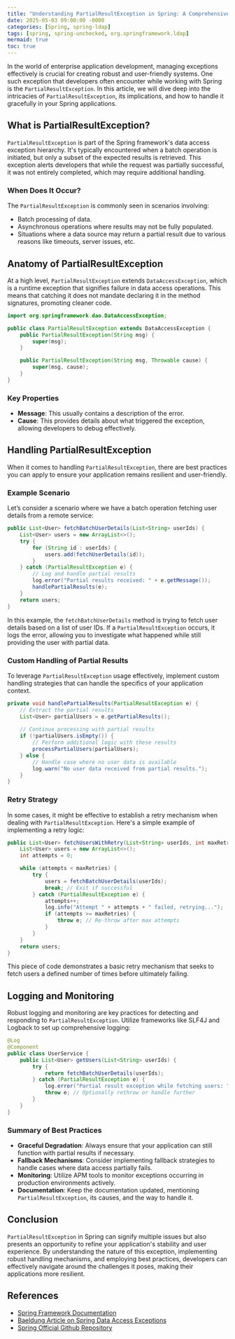 ```yaml
---
title: "Understanding PartialResultException in Spring: A Comprehensive Guide"
date: 2025-05-03 09:00:00 -0000
categories: [Spring, spring-ldap]
tags: [spring, spring-unchecked, org.springframework.ldap]
mermaid: true
toc: true
---
```



In the world of enterprise application development, managing exceptions effectively is crucial for creating robust and user-friendly systems. One such exception that developers often encounter while working with Spring is the `PartialResultException`. In this article, we will dive deep into the intricacies of `PartialResultException`, its implications, and how to handle it gracefully in your Spring applications.

## What is PartialResultException?

`PartialResultException` is part of the Spring framework's data access exception hierarchy. It's typically encountered when a batch operation is initiated, but only a subset of the expected results is retrieved. This exception alerts developers that while the request was partially successful, it was not entirely completed, which may require additional handling.

### When Does It Occur?

The `PartialResultException` is commonly seen in scenarios involving:

- Batch processing of data.
- Asynchronous operations where results may not be fully populated.
- Situations where a data source may return a partial result due to various reasons like timeouts, server issues, etc.

## Anatomy of PartialResultException

At a high level, `PartialResultException` extends `DataAccessException`, which is a runtime exception that signifies failure in data access operations. This means that catching it does not mandate declaring it in the method signatures, promoting cleaner code.

```java
import org.springframework.dao.DataAccessException;

public class PartialResultException extends DataAccessException {
    public PartialResultException(String msg) {
        super(msg);
    }

    public PartialResultException(String msg, Throwable cause) {
        super(msg, cause);
    }
}
```

### Key Properties

- **Message**: This usually contains a description of the error.
- **Cause**: This provides details about what triggered the exception, allowing developers to debug effectively.

## Handling PartialResultException

When it comes to handling `PartialResultException`, there are best practices you can apply to ensure your application remains resilient and user-friendly.

### Example Scenario

Let’s consider a scenario where we have a batch operation fetching user details from a remote service:

```java
public List<User> fetchBatchUserDetails(List<String> userIds) {
    List<User> users = new ArrayList<>();
    try {
        for (String id : userIds) {
            users.add(fetchUserDetails(id));
        }
    } catch (PartialResultException e) {
        // Log and handle partial results
        log.error("Partial results received: " + e.getMessage());
        handlePartialResults(e);
    }
    return users;
}
```

In this example, the `fetchBatchUserDetails` method is trying to fetch user details based on a list of user IDs. If a `PartialResultException` occurs, it logs the error, allowing you to investigate what happened while still providing the user with partial data.

### Custom Handling of Partial Results

To leverage `PartialResultException` usage effectively, implement custom handling strategies that can handle the specifics of your application context.

```java
private void handlePartialResults(PartialResultException e) {
    // Extract the partial results
    List<User> partialUsers = e.getPartialResults();
    
    // Continue processing with partial results
    if (!partialUsers.isEmpty()) {
        // Perform additional logic with these results
        processPartialUsers(partialUsers);
    } else {
        // Handle case where no user data is available
        log.warn("No user data received from partial results.");
    }
}
```

### Retry Strategy

In some cases, it might be effective to establish a retry mechanism when dealing with `PartialResultException`. Here's a simple example of implementing a retry logic:

```java
public List<User> fetchUsersWithRetry(List<String> userIds, int maxRetries) {
    List<User> users = new ArrayList<>();
    int attempts = 0;

    while (attempts < maxRetries) {
        try {
            users = fetchBatchUserDetails(userIds);
            break; // Exit if successful
        } catch (PartialResultException e) {
            attempts++;
            log.info("Attempt " + attempts + " failed, retrying...");
            if (attempts >= maxRetries) {
                throw e; // Re-throw after max attempts
            }
        }
    }
    return users;
}
```

This piece of code demonstrates a basic retry mechanism that seeks to fetch users a defined number of times before ultimately failing.

## Logging and Monitoring

Robust logging and monitoring are key practices for detecting and responding to `PartialResultException`. Utilize frameworks like SLF4J and Logback to set up comprehensive logging:

```java
@Log
@Component
public class UserService {
    public List<User> getUsers(List<String> userIds) {
        try {
            return fetchBatchUserDetails(userIds);
        } catch (PartialResultException e) {
            log.error("Partial result exception while fetching users: " + e.getMessage(), e);
            throw e; // Optionally rethrow or handle further
        }
    }
}
```

### Summary of Best Practices

- **Graceful Degradation**: Always ensure that your application can still function with partial results if necessary.
- **Fallback Mechanisms**: Consider implementing fallback strategies to handle cases where data access partially fails.
- **Monitoring**: Utilize APM tools to monitor exceptions occurring in production environments actively.
- **Documentation**: Keep the documentation updated, mentioning `PartialResultException`, its causes, and the way to handle it.

## Conclusion

`PartialResultException` in Spring can signify multiple issues but also presents an opportunity to refine your application's stability and user experience. By understanding the nature of this exception, implementing robust handling mechanisms, and employing best practices, developers can effectively navigate around the challenges it poses, making their applications more resilient.

## References

- [Spring Framework Documentation](https://docs.spring.io/spring-framework/docs/current/reference/html/data-access.html)
- [Baeldung Article on Spring Data Access Exceptions](https://www.baeldung.com/spring-data-access-exceptions)
- [Spring Official Github Repository](https://github.com/spring-projects/spring-framework)